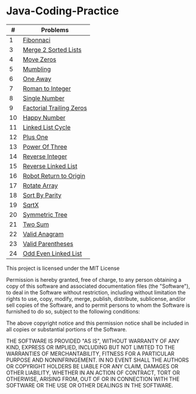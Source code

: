 # Java-Coding-Practice
| # | Problems                                                  |
| - | ---------                                                 | 
| 1 | [Fibonnaci](/src/Fibonacci/)                              |            
| 3 | [Merge 2 Sorted Lists](/src/MergeTwoSortedLists/)          |           
| 4 | [Move Zeros](/src/MoveZero/)                              |               
| 5 | [Mumbling](/src/Mumbling/)                                |            
| 6 | [One Away](/src/OneAway/)                                 |            
| 7 | [Roman to Integer](/src/RomanToInteger)                   |            
| 8 | [Single Number](/src/SingleNumber)                        |            
| 9 | [Factorial Trailing Zeros](/src/factorialTrailingZeroes/) |            
|10 | [Happy Number](/src/happyNumber)                          |            
|11 | [Linked List Cycle](/src/linkedListCycle/)                |            
|12 | [Plus One](/src/plusOne/)                                 |            
|13 | [Power Of Three](/src/powerOfOne/)                        |            
|14 | [Reverse Integer](/src/reverseInteger/)                   |            
|15 | [Reverse Linked List](/src/reverseLinkedList)             |            
|16 | [Robot Return to Origin](/src/robotReturnToOrigin/)       |            
|17 | [Rotate Array](/src/rotateArray/)                         |            
|18 | [Sort By Parity](/src/sortByParity/)                      |            
|19 | [SqrtX](/src/sqrtX/)                                      |            
|20 | [Symmetric Tree](/src/symmetricTree/)                     |                     
|21 | [Two Sum](/src/twoSum/)                                   |            
|22 | [Valid Anagram](/src/validAnagram/)                        |            
|23 | [Valid Parentheses](/src/validParentheses/)              |            
|24 | [Odd Even Linked List](/src/oddEvenLinkedList/)
 
This project is licensed under the MIT License

Permission is hereby granted, free of charge, to any person obtaining a copy of this software and associated documentation files (the "Software"), to deal in the Software without restriction, including without limitation the rights to use, copy, modify, merge, publish, distribute, sublicense, and/or sell copies of the Software, and to permit persons to whom the Software is furnished to do so, subject to the following conditions:

The above copyright notice and this permission notice shall be included in all copies or substantial portions of the Software.

THE SOFTWARE IS PROVIDED "AS IS", WITHOUT WARRANTY OF ANY KIND, EXPRESS OR IMPLIED, INCLUDING BUT NOT LIMITED TO THE WARRANTIES OF MERCHANTABILITY, FITNESS FOR A PARTICULAR PURPOSE AND NONINFRINGEMENT. IN NO EVENT SHALL THE AUTHORS OR COPYRIGHT HOLDERS BE LIABLE FOR ANY CLAIM, DAMAGES OR OTHER LIABILITY, WHETHER IN AN ACTION OF CONTRACT, TORT OR OTHERWISE, ARISING FROM, OUT OF OR IN CONNECTION WITH THE SOFTWARE OR THE USE OR OTHER DEALINGS IN THE SOFTWARE.
